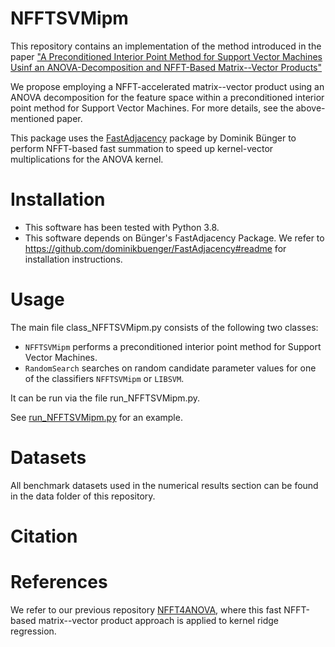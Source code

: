 # NFFTSVMipm
This repository contains an implementation of the method introduced in the paper ["A Preconditioned Interior Point Method for Support Vector Machines Usinf an ANOVA-Decomposition and NFFT-Based Matrix--Vector Products"](https://arxiv.org/)

We propose employing a NFFT-accelerated matrix--vector product using an ANOVA decomposition for the feature space within a preconditioned interior point method for Support Vector Machines. For more details, see the above-mentioned paper.

This package uses the [FastAdjacency](https://github.com/dominikbuenger/FastAdjacency) package by Dominik Bünger to perform NFFT-based fast summation to speed up kernel-vector multiplications for the ANOVA kernel.

# Installation
- This software has been tested with Python 3.8.
- This software depends on Bünger's FastAdjacency Package. We refer to https://github.com/dominikbuenger/FastAdjacency#readme for installation instructions.

# Usage
The main file class_NFFTSVMipm.py consists of the following two classes:
- `NFFTSVMipm` performs a preconditioned interior point method for Support Vector Machines.
- `RandomSearch` searches on random candidate parameter values for one of the classifiers `NFFTSVMipm` or `LIBSVM`.

It can be run via the file run_NFFTSVMipm.py.

See [run_NFFTSVMipm.py](https://github.com/wagnertheresa/NFFTSVMipm/blob/main/run_NFFTSVMipm.py) for an example.

# Datasets
All benchmark datasets used in the numerical results section can be found in the data folder of this repository.

# Citation

# References
We refer to our previous repository [NFFT4ANOVA](https://github.com/wagnertheresa/NFFT4ANOVA), where this fast NFFT-based matrix--vector product approach is applied to kernel ridge regression.


